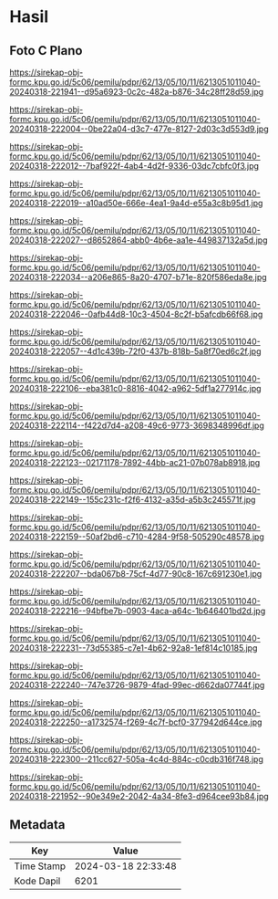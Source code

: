 # Hasil

## Foto C Plano

https://sirekap-obj-formc.kpu.go.id/5c06/pemilu/pdpr/62/13/05/10/11/6213051011040-20240318-221941--d95a6923-0c2c-482a-b876-34c28ff28d59.jpg

https://sirekap-obj-formc.kpu.go.id/5c06/pemilu/pdpr/62/13/05/10/11/6213051011040-20240318-222004--0be22a04-d3c7-477e-8127-2d03c3d553d9.jpg

https://sirekap-obj-formc.kpu.go.id/5c06/pemilu/pdpr/62/13/05/10/11/6213051011040-20240318-222012--7baf922f-4ab4-4d2f-9336-03dc7cbfc0f3.jpg

https://sirekap-obj-formc.kpu.go.id/5c06/pemilu/pdpr/62/13/05/10/11/6213051011040-20240318-222019--a10ad50e-666e-4ea1-9a4d-e55a3c8b95d1.jpg

https://sirekap-obj-formc.kpu.go.id/5c06/pemilu/pdpr/62/13/05/10/11/6213051011040-20240318-222027--d8652864-abb0-4b6e-aa1e-449837132a5d.jpg

https://sirekap-obj-formc.kpu.go.id/5c06/pemilu/pdpr/62/13/05/10/11/6213051011040-20240318-222034--a206e865-8a20-4707-b71e-820f586eda8e.jpg

https://sirekap-obj-formc.kpu.go.id/5c06/pemilu/pdpr/62/13/05/10/11/6213051011040-20240318-222046--0afb44d8-10c3-4504-8c2f-b5afcdb66f68.jpg

https://sirekap-obj-formc.kpu.go.id/5c06/pemilu/pdpr/62/13/05/10/11/6213051011040-20240318-222057--4d1c439b-72f0-437b-818b-5a8f70ed6c2f.jpg

https://sirekap-obj-formc.kpu.go.id/5c06/pemilu/pdpr/62/13/05/10/11/6213051011040-20240318-222106--eba381c0-8816-4042-a962-5df1a277914c.jpg

https://sirekap-obj-formc.kpu.go.id/5c06/pemilu/pdpr/62/13/05/10/11/6213051011040-20240318-222114--f422d7d4-a208-49c6-9773-3698348996df.jpg

https://sirekap-obj-formc.kpu.go.id/5c06/pemilu/pdpr/62/13/05/10/11/6213051011040-20240318-222123--02171178-7892-44bb-ac21-07b078ab8918.jpg

https://sirekap-obj-formc.kpu.go.id/5c06/pemilu/pdpr/62/13/05/10/11/6213051011040-20240318-222149--155c231c-f2f6-4132-a35d-a5b3c245571f.jpg

https://sirekap-obj-formc.kpu.go.id/5c06/pemilu/pdpr/62/13/05/10/11/6213051011040-20240318-222159--50af2bd6-c710-4284-9f58-505290c48578.jpg

https://sirekap-obj-formc.kpu.go.id/5c06/pemilu/pdpr/62/13/05/10/11/6213051011040-20240318-222207--bda067b8-75cf-4d77-90c8-167c691230e1.jpg

https://sirekap-obj-formc.kpu.go.id/5c06/pemilu/pdpr/62/13/05/10/11/6213051011040-20240318-222216--94bfbe7b-0903-4aca-a64c-1b646401bd2d.jpg

https://sirekap-obj-formc.kpu.go.id/5c06/pemilu/pdpr/62/13/05/10/11/6213051011040-20240318-222231--73d55385-c7e1-4b62-92a8-1ef814c10185.jpg

https://sirekap-obj-formc.kpu.go.id/5c06/pemilu/pdpr/62/13/05/10/11/6213051011040-20240318-222240--747e3726-9879-4fad-99ec-d662da07744f.jpg

https://sirekap-obj-formc.kpu.go.id/5c06/pemilu/pdpr/62/13/05/10/11/6213051011040-20240318-222250--a1732574-f269-4c7f-bcf0-377942d644ce.jpg

https://sirekap-obj-formc.kpu.go.id/5c06/pemilu/pdpr/62/13/05/10/11/6213051011040-20240318-222300--211cc627-505a-4c4d-884c-c0cdb316f748.jpg

https://sirekap-obj-formc.kpu.go.id/5c06/pemilu/pdpr/62/13/05/10/11/6213051011040-20240318-221952--90e349e2-2042-4a34-8fe3-d964cee93b84.jpg


## Metadata

| Key        | Value               |
| ---------- | ------------------- |
| Time Stamp | 2024-03-18 22:33:48 |
| Kode Dapil | 6201                |



